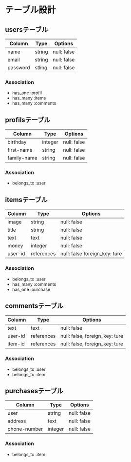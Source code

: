 # テーブル設計

## usersテーブル

|  Column     |  Type      |  Options      |
| ----------- | ---------- | ------------- |
|  name       |  string    |  null: false  |
|  email      |  string    |  null: false  |
| password    |  stling    |  null: false  |

### Association
- has_one :profil
- has_many :items
- has_many :comments

## profilsテーブル

|  Column     |  Type      |  Options     |
|-------------|------------|--------------|
| birthday    |  integer   |  null: false |
| first-name  |  string    |  null: false |
| family-name |  string    |  null: false |

### Association
- belongs_to :user

## itemsテーブル

|  Column     |  Type      |  Options                       |
|-------------|------------|------------------------------- |
|  image      |  string    |  null: false                   |
|  title      |  string    |  null: false                   |
|  text       |  text      |  null: false                   |
|  money      |  integer   |  null: false                   |
|  user-id    |  references|  null: false  foreign_key: ture|

### Association
- belongs_to :user
- has_many :comments
- has_one :purchase

## commentsテーブル

|  Column     |  Type      |  Options                        |
|-------------|------------|---------------------------------|
|  text       |  text      |  null: false                    |
|  user-id    |  references|  null: false,  foreign_key: ture|
|  item-id    |  references|  null: false,  foreign_key: ture|

### Association
- belongs_to :user
- belongs_to :item

## purchasesテーブル

|  Column       |  Type      |  Options     |
|---------------|------------|--------------|
|  user         |  string    |  null: false |
|  address      |  text      |  null: false |
|  phone-number |  integer   |  null: false |

### Association

- belongs_to :item